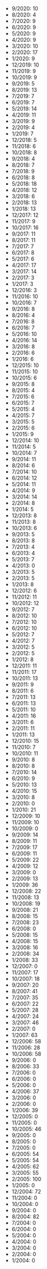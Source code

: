 *  9/2020: 10
*  8/2020: 4
*  7/2020: 9
*  6/2020: 9
*  5/2020: 9
*  4/2020: 9
*  3/2020: 10
*  2/2020: 17
*  1/2020: 9
*  12/2019: 10
*  11/2019: 9
*  10/2019: 9
*  9/2019: 5
*  8/2019: 13
*  7/2019: 7
*  6/2019: 7
*  5/2019: 14
*  4/2019: 11
*  3/2019: 9
*  2/2019: 4
*  1/2019: 7
*  12/2018: 5
*  11/2018: 6
*  10/2018: 8
*  9/2018: 4
*  8/2018: 7
*  7/2018: 9
*  6/2018: 8
*  5/2018: 18
*  4/2018: 12
*  3/2018: 6
*  2/2018: 13
*  1/2018: 13
*  12/2017: 12
*  11/2017: 9
*  10/2017: 16
*  9/2017: 11
*  8/2017: 11
*  7/2017: 7
*  6/2017: 8
*  5/2017: 6
*  4/2017: 17
*  3/2017: 14
*  2/2017: 3
*  1/2017: 3
*  12/2016: 3
*  11/2016: 10
*  10/2016: 7
*  9/2016: 8
*  8/2016: 4
*  7/2016: 8
*  6/2016: 7
*  5/2016: 10
*  4/2016: 14
*  3/2016: 8
*  2/2016: 6
*  1/2016: 6
*  12/2015: 10
*  11/2015: 10
*  10/2015: 6
*  9/2015: 8
*  8/2015: 4
*  7/2015: 6
*  6/2015: 7
*  5/2015: 4
*  4/2015: 7
*  3/2015: 5
*  2/2015: 6
*  1/2015: 9
*  12/2014: 10
*  11/2014: 5
*  10/2014: 7
*  9/2014: 11
*  8/2014: 6
*  7/2014: 10
*  6/2014: 12
*  5/2014: 11
*  4/2014: 9
*  3/2014: 14
*  2/2014: 8
*  1/2014: 5
*  12/2013: 8
*  11/2013: 8
*  10/2013: 6
*  9/2013: 5
*  8/2013: 8
*  7/2013: 4
*  6/2013: 4
*  5/2013: 7
*  4/2013: 0
*  3/2013: 5
*  2/2013: 5
*  1/2013: 8
*  12/2012: 6
*  11/2012: 11
*  10/2012: 12
*  9/2012: 7
*  8/2012: 10
*  7/2012: 10
*  6/2012: 10
*  5/2012: 7
*  4/2012: 7
*  3/2012: 5
*  2/2012: 5
*  1/2012: 8
*  12/2011: 11
*  11/2011: 17
*  10/2011: 13
*  9/2011: 9
*  8/2011: 6
*  7/2011: 13
*  6/2011: 13
*  5/2011: 10
*  4/2011: 16
*  3/2011: 6
*  2/2011: 11
*  1/2011: 13
*  12/2010: 15
*  11/2010: 7
*  10/2010: 11
*  9/2010: 8
*  8/2010: 8
*  7/2010: 14
*  6/2010: 9
*  5/2010: 13
*  4/2010: 15
*  3/2010: 8
*  2/2010: 0
*  1/2010: 21
*  12/2009: 10
*  11/2009: 10
*  10/2009: 0
*  9/2009: 14
*  8/2009: 11
*  7/2009: 17
*  6/2009: 11
*  5/2009: 22
*  4/2009: 12
*  3/2009: 0
*  2/2009: 13
*  1/2009: 36
*  12/2008: 22
*  11/2008: 13
*  10/2008: 19
*  9/2008: 21
*  8/2008: 15
*  7/2008: 23
*  6/2008: 0
*  5/2008: 15
*  4/2008: 15
*  3/2008: 16
*  2/2008: 34
*  1/2008: 33
*  12/2007: 0
*  11/2007: 17
*  10/2007: 18
*  9/2007: 20
*  8/2007: 41
*  7/2007: 35
*  6/2007: 22
*  5/2007: 28
*  4/2007: 24
*  3/2007: 46
*  2/2007: 0
*  1/2007: 63
*  12/2006: 58
*  11/2006: 28
*  10/2006: 58
*  9/2006: 0
*  8/2006: 33
*  7/2006: 0
*  6/2006: 0
*  5/2006: 0
*  4/2006: 37
*  3/2006: 0
*  2/2006: 0
*  1/2006: 39
*  12/2005: 0
*  11/2005: 0
*  10/2005: 46
*  9/2005: 0
*  8/2005: 0
*  7/2005: 0
*  6/2005: 54
*  5/2005: 54
*  4/2005: 62
*  3/2005: 55
*  2/2005: 100
*  1/2005: 0
*  12/2004: 72
*  11/2004: 0
*  10/2004: 0
*  9/2004: 0
*  8/2004: 82
*  7/2004: 0
*  6/2004: 0
*  5/2004: 0
*  4/2004: 0
*  3/2004: 0
*  2/2004: 0
*  1/2004: 0